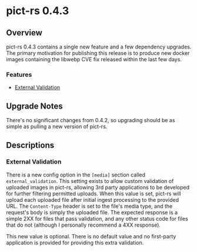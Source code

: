 # pict-rs 0.4.3

## Overview

pict-rs 0.4.3 contains a single new feature and a few dependency upgrades. The primary motivation
for publishing this release is to produce new docker images containing the libwebp CVE fix released
within the last few days.

### Features

- [External Validation](#external-validation)


## Upgrade Notes

There's no significant changes from 0.4.2, so upgrading should be as simple as pulling a new version
of pict-rs.


## Descriptions

### External Validation

There is a new config option in the `[media]` section called `external_validation`. This setting
exists to allow custom validation of uploaded images in pict-rs, allowing 3rd party applications to
be developed for further filtering permitted uploads. When this value is set, pict-rs will upload
each uploaded file after initial ingest processing to the provided URL. The `Content-Type` header is
set to the file's media type, and the request's body is simply the uploaded file. The expected
response is a simple 2XX for files that pass validation, and any other status code for files that do
not (although I personally recommend a 4XX response).

This new value is optional. There is no default value and no first-party application is provided for
providing this extra validation.
